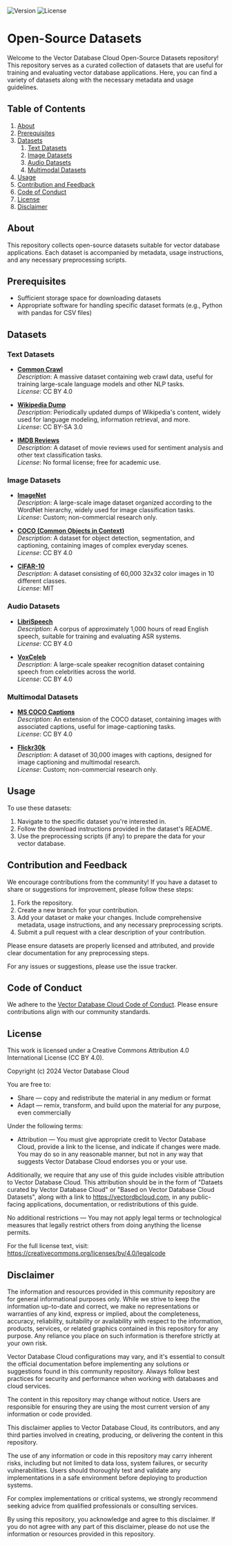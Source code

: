 ![Version](https://img.shields.io/badge/version-1.1.0-blue.svg) ![License](https://img.shields.io/badge/license-MIT-green.svg)

# Open-Source Datasets

Welcome to the Vector Database Cloud Open-Source Datasets repository! This repository serves as a curated collection of datasets that are useful for training and evaluating vector database applications. Here, you can find a variety of datasets along with the necessary metadata and usage guidelines.


## Table of Contents

1. [About](#about)
2. [Prerequisites](#prerequisites)
3. [Datasets](#datasets)
    1. [Text Datasets](#text-datasets)
    2. [Image Datasets](#image-datasets)
    3. [Audio Datasets](#audio-datasets)
    4. [Multimodal Datasets](#multimodal-datasets)
4. [Usage](#usage)
5. [Contribution and Feedback](#contribution-and-feedback)
6. [Code of Conduct](#code-of-conduct)
7. [License](#license)
8. [Disclaimer](#disclaimer)


## About

This repository collects open-source datasets suitable for vector database applications. Each dataset is accompanied by metadata, usage instructions, and any necessary preprocessing scripts.

## Prerequisites

- Sufficient storage space for downloading datasets
- Appropriate software for handling specific dataset formats (e.g., Python with pandas for CSV files)


## Datasets

### Text Datasets

- **[Common Crawl](https://commoncrawl.org/)**  
  *Description*: A massive dataset containing web crawl data, useful for training large-scale language models and other NLP tasks.  
  *License*: CC BY 4.0

- **[Wikipedia Dump](https://dumps.wikimedia.org/)**  
  *Description*: Periodically updated dumps of Wikipedia's content, widely used for language modeling, information retrieval, and more.  
  *License*: CC BY-SA 3.0

- **[IMDB Reviews](https://ai.stanford.edu/~amaas/data/sentiment/)**  
  *Description*: A dataset of movie reviews used for sentiment analysis and other text classification tasks.  
  *License*: No formal license; free for academic use.

### Image Datasets

- **[ImageNet](http://www.image-net.org/)**  
  *Description*: A large-scale image dataset organized according to the WordNet hierarchy, widely used for image classification tasks.  
  *License*: Custom; non-commercial research only.

- **[COCO (Common Objects in Context)](https://cocodataset.org/)**  
  *Description*: A dataset for object detection, segmentation, and captioning, containing images of complex everyday scenes.  
  *License*: CC BY 4.0

- **[CIFAR-10](https://www.cs.toronto.edu/~kriz/cifar.html)**  
  *Description*: A dataset consisting of 60,000 32x32 color images in 10 different classes.  
  *License*: MIT

### Audio Datasets

- **[LibriSpeech](https://www.openslr.org/12/)**  
  *Description*: A corpus of approximately 1,000 hours of read English speech, suitable for training and evaluating ASR systems.  
  *License*: CC BY 4.0

- **[VoxCeleb](http://www.robots.ox.ac.uk/~vgg/data/voxceleb/)**  
  *Description*: A large-scale speaker recognition dataset containing speech from celebrities across the world.  
  *License*: CC BY 4.0

### Multimodal Datasets

- **[MS COCO Captions](https://cocodataset.org/#captions-2015)**  
  *Description*: An extension of the COCO dataset, containing images with associated captions, useful for image-captioning tasks.  
  *License*: CC BY 4.0

- **[Flickr30k](http://shannon.cs.illinois.edu/DenotationGraph/)**  
  *Description*: A dataset of 30,000 images with captions, designed for image captioning and multimodal research.  
  *License*: Custom; non-commercial research only.

## Usage

To use these datasets:

1. Navigate to the specific dataset you're interested in.
2. Follow the download instructions provided in the dataset's README.
3. Use the preprocessing scripts (if any) to prepare the data for your vector database.

## Contribution and Feedback

We encourage contributions from the community! If you have a dataset to share or suggestions for improvement, please follow these steps:

1. Fork the repository.
2. Create a new branch for your contribution.
3. Add your dataset or make your changes. Include comprehensive metadata, usage instructions, and any necessary preprocessing scripts.
4. Submit a pull request with a clear description of your contribution.

Please ensure datasets are properly licensed and attributed, and provide clear documentation for any preprocessing steps.

For any issues or suggestions, please use the issue tracker.


## Code of Conduct

We adhere to the [Vector Database Cloud Code of Conduct](https://github.com/VectorDBCloud/Community/blob/main/CODE_OF_CONDUCT.md). Please ensure contributions align with our community standards.


## License

This work is licensed under a Creative Commons Attribution 4.0 International License (CC BY 4.0).

Copyright (c) 2024 Vector Database Cloud

You are free to:
- Share — copy and redistribute the material in any medium or format
- Adapt — remix, transform, and build upon the material for any purpose, even commercially

Under the following terms:
- Attribution — You must give appropriate credit to Vector Database Cloud, provide a link to the license, and indicate if changes were made. You may do so in any reasonable manner, but not in any way that suggests Vector Database Cloud endorses you or your use.

Additionally, we require that any use of this guide includes visible attribution to Vector Database Cloud. This attribution should be in the form of "Dataets curated by Vector Database Cloud" or "Based on Vector Database Cloud Datasets", along with a link to https://vectordbcloud.com, in any public-facing applications, documentation, or redistributions of this guide.

No additional restrictions — You may not apply legal terms or technological measures that legally restrict others from doing anything the license permits.

For the full license text, visit: https://creativecommons.org/licenses/by/4.0/legalcode


## Disclaimer

The information and resources provided in this community repository are for general informational purposes only. While we strive to keep the information up-to-date and correct, we make no representations or warranties of any kind, express or implied, about the completeness, accuracy, reliability, suitability or availability with respect to the information, products, services, or related graphics contained in this repository for any purpose. Any reliance you place on such information is therefore strictly at your own risk.

Vector Database Cloud configurations may vary, and it's essential to consult the official documentation before implementing any solutions or suggestions found in this community repository. Always follow best practices for security and performance when working with databases and cloud services.

The content in this repository may change without notice. Users are responsible for ensuring they are using the most current version of any information or code provided.

This disclaimer applies to Vector Database Cloud, its contributors, and any third parties involved in creating, producing, or delivering the content in this repository.

The use of any information or code in this repository may carry inherent risks, including but not limited to data loss, system failures, or security vulnerabilities. Users should thoroughly test and validate any implementations in a safe environment before deploying to production systems.

For complex implementations or critical systems, we strongly recommend seeking advice from qualified professionals or consulting services.

By using this repository, you acknowledge and agree to this disclaimer. If you do not agree with any part of this disclaimer, please do not use the information or resources provided in this repository.
